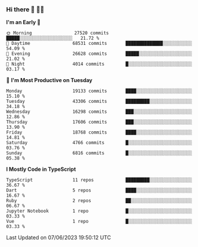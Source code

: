 ### Hi there 👋 🧑‍💻



<!--START_SECTION:waka-->
**I'm an Early 🐤** 

```text
🌞 Morning                27520 commits       █████░░░░░░░░░░░░░░░░░░░░   21.72 % 
🌆 Daytime                68531 commits       ██████████████░░░░░░░░░░░   54.09 % 
🌃 Evening                26628 commits       █████░░░░░░░░░░░░░░░░░░░░   21.02 % 
🌙 Night                  4014 commits        █░░░░░░░░░░░░░░░░░░░░░░░░   03.17 % 
```
📅 **I'm Most Productive on Tuesday** 

```text
Monday                   19133 commits       ████░░░░░░░░░░░░░░░░░░░░░   15.10 % 
Tuesday                  43306 commits       █████████░░░░░░░░░░░░░░░░   34.18 % 
Wednesday                16298 commits       ███░░░░░░░░░░░░░░░░░░░░░░   12.86 % 
Thursday                 17606 commits       ███░░░░░░░░░░░░░░░░░░░░░░   13.90 % 
Friday                   18768 commits       ████░░░░░░░░░░░░░░░░░░░░░   14.81 % 
Saturday                 4766 commits        █░░░░░░░░░░░░░░░░░░░░░░░░   03.76 % 
Sunday                   6816 commits        █░░░░░░░░░░░░░░░░░░░░░░░░   05.38 % 
```


**I Mostly Code in TypeScript** 

```text
TypeScript               11 repos            █████████░░░░░░░░░░░░░░░░   36.67 % 
Dart                     5 repos             ████░░░░░░░░░░░░░░░░░░░░░   16.67 % 
Ruby                     2 repos             ██░░░░░░░░░░░░░░░░░░░░░░░   06.67 % 
Jupyter Notebook         1 repo              █░░░░░░░░░░░░░░░░░░░░░░░░   03.33 % 
Vue                      1 repo              █░░░░░░░░░░░░░░░░░░░░░░░░   03.33 % 
```




 Last Updated on 07/06/2023 19:50:12 UTC
<!--END_SECTION:waka-->


